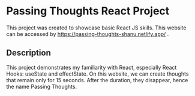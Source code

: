 # Passing Thoughts React Project

This project was created to showcase basic React JS skills. This website can be accessed by https://passing-thoughts-shanu.netlify.app/ .  

## Description

This project demonstrates my familiarity with React, especially React Hooks: useState and effectState. On this website, we can create thoughts that remain only for 15 seconds. After the duration, they disappear, hence the name Passing Thoughts.


